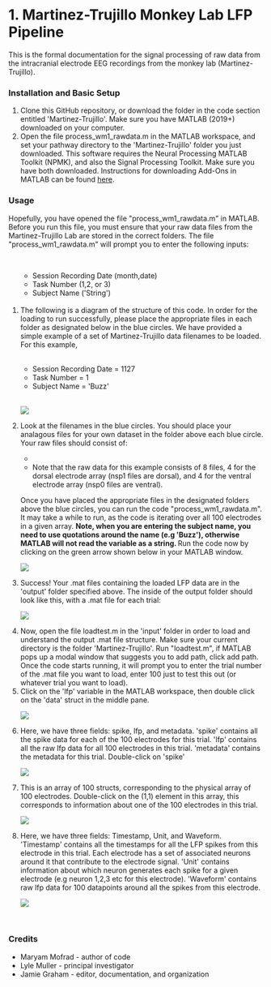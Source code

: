 


# 1. Martinez-Trujillo Monkey Lab LFP Pipeline

This is the formal documentation for the signal processing of raw data from the intracranial electrode EEG recordings from the monkey lab (Martinez-Trujillo). 

### Installation and Basic Setup 

<ol> 
  <li> Clone this GitHub repository, or download the folder in the code section entitled 'Martinez-Trujillo'. Make sure you have MATLAB (2019+) downloaded on your computer. </li>
  
  <li> Open the file process_wm1_rawdata.m in the MATLAB workspace, and set your pathway directory to the 'Martinez-Trujillo' folder you just downloaded. This software requires the Neural Processing MATLAB Toolkit (NPMK), and also the Signal Processing Toolkit. Make sure you have both downloaded. Instructions for downloading Add-Ons in MATLAB can be found <a href="https://www.mathworks.com/help/matlab/matlab_env/get-add-ons.html">here</a>.  </li>
  
</ol>

### Usage 

   <p>  Hopefully, you have opened the file "process_wm1_rawdata.m" in MATLAB. Before you run this file, you must ensure that your raw data files from the       Martinez-Trujillo Lab are stored in the correct folders. The file "process_wm1_rawdata.m" will prompt you to enter the following inputs:  </p>
     
<ol> 
        <br/>
  <ul>
        <li>
          Session Recording Date (month,date)
        </li>
          <li>
          Task Number (1,2, or 3)
        </li>
         <li>
          Subject Name ('String')
        </li>
      </ul>
  <br/>
  <li>   The following is a diagram of the structure of this code. In order for the loading to run successfully, please place the appropriate files in each folder as designated below in the blue circles. We have provided a simple example of a set of Martinez-Trujillo data filenames to be loaded. For this example,  </li>
          <br/>
  <ul>
        <li>
          Session Recording Date = 1127
        </li>
          <li>
          Task Number = 1
        </li>
         <li>
          Subject Name = 'Buzz'
        </li>
      </ul>
  <br/>


<img src="https://i.ibb.co/XCYNnfF/Martinez-Trujillo-18-x-19-in-18-x-15-in-2.png"><img/>


<li> 
    
<p> Look at the filenames in the blue circles. You should place your analagous files for your own dataset in the folder above each blue circle. Your raw files should consist of: </p>
  
<ul> 
  <li>
  </li>
  <li>Note that the raw data for this example consists of 8 files, 4 for the dorsal electrode array (nsp1 files are dorsal), and 4 for the ventral electrode array (nsp0 files are ventral).</li>
</ul>
  
<p>Once you have placed the appropriate files in the designated folders above the blue circles, you can run the code "process_wm1_rawdata.m". It may take a while to run, as the code is iterating over all 100 electrodes in a given array. <strong> Note, when you are entering the subject name, you need to use quotations around the name (e.g 'Buzz'), otherwise MATLAB will not read the variable as a string. </strong> Run the code now by clicking on the green arrow shown below in your MATLAB window.</p>

</li>
  
  <img src="https://i.ibb.co/yYw1Y7M/Screen-Shot-2021-11-11-at-8-30-51-PM.png"></img>
  
<li>
  
 Success! Your .mat files containing the loaded LFP data are in the 'output' folder specified above. The inside of the output folder should look like this, with a .mat file for each trial:

</li>
  
  <img src = "https://i.ibb.co/ykC3Qsv/Screen-Shot-2021-11-11-at-8-05-48-PM.png"> </img>
  
 <li>
  Now, open the file loadtest.m in the 'input' folder in order to load and understand the output .mat file structure. Make sure your current directory is the folder 'Martinez-Trujillo'. Run "loadtest.m", if MATLAB pops up a modal window that suggests you to add path, click add path. Once the code starts running, it will prompt you to enter the trial number of the .mat file you want to load, enter 100 just to test this out (or whatever trial you want to load). 
  </li>

 <li>
  Click on the 'lfp' variable in the MATLAB workspace, then double click on the 'data' struct in the middle pane.
  </li>
  
  <img src="https://i.ibb.co/FqjsVP3/Screen-Shot-2021-11-11-at-8-14-03-PM.png"></img>
  
   <li>
  Here, we have three fields: spike, lfp, and metadata. 'spike' contains all the spike data for each of the 100 electrodes for this trial. 'lfp' contains all the raw lfp data for all 100 electrodes in this trial. 'metadata' contains the metadata for this trial. Double-click on 'spike'
  </li>
  
  <img src="https://i.ibb.co/NnwsfK1/Screen-Shot-2021-11-11-at-8-17-45-PM.png"></img>
  
   <li>
  This is an array of 100 structs, corresponding to the physical array of 100 electrodes. Double-click on the (1,1) element in this array, this corresponds to information about one of the 100 electrodes in this trial.
  </li>
  
  
  <img src="https://i.ibb.co/T8hNKjW/Screen-Shot-2021-11-11-at-8-17-51-PM.png"></img>
  
  <li>
  Here, we have three fields: Timestamp, Unit, and Waveform. 'Timestamp' contains all the timestamps for all the LFP spikes from this electrode in this trial. Each electrode has a set of associated neurons around it that contribute to the electrode signal. 'Unit' contains information about which neuron generates each spike for a given electrode (e.g neuron 1,2,3 etc for this electrode). 'Waveform' contains raw lfp data for 100 datapoints around all the spikes from this electrode.
  </li>
  
  <img src="https://i.ibb.co/RvGvpX2/Screen-Shot-2021-11-11-at-8-17-56-PM.png"></img>

  </ol>
  
  <br/>

### Credits

<ul>
  <li> Maryam Mofrad - author of code </li>
   <li>  Lyle Muller - principal investigator </li> 
   <li> Jamie Graham - editor, documentation, and organization </li> 
</ul>
